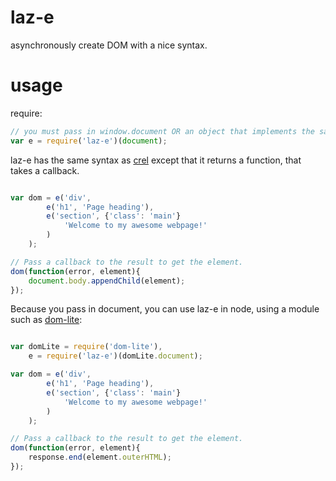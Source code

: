 # laz-e

asynchronously create DOM with a nice syntax.

# usage

require:

```javascript
// you must pass in window.document OR an object that implements the same API as document.
var e = require('laz-e')(document);
```

laz-e has the same syntax as [crel](https://www.npmjs.org/package/crel) except that it returns a function, that takes a callback.

```javascript

var dom = e('div',
        e('h1', 'Page heading'),
        e('section', {'class': 'main'}
            'Welcome to my awesome webpage!'
        )
    );

// Pass a callback to the result to get the element.
dom(function(error, element){
    document.body.appendChild(element);
});

```

Because you pass in document, you can use laz-e in node, using a module such as [dom-lite](https://www.npmjs.org/package/dom-lite):


```javascript

var domLite = require('dom-lite'),
    e = require('laz-e')(domLite.document);

var dom = e('div',
        e('h1', 'Page heading'),
        e('section', {'class': 'main'}
            'Welcome to my awesome webpage!'
        )
    );

// Pass a callback to the result to get the element.
dom(function(error, element){
    response.end(element.outerHTML);
});

```